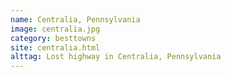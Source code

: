 ```yaml
---
name: Centralia, Pennsylvania
image: centralia.jpg
category: besttowns
site: centralia.html
alttag: Lost highway in Centralia, Pennsylvania
---
```


